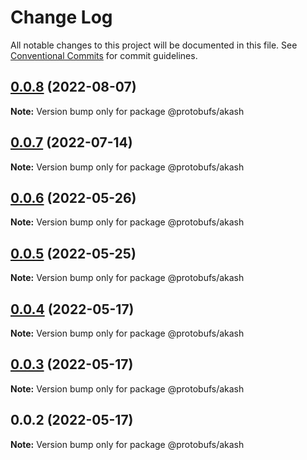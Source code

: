 # Change Log

All notable changes to this project will be documented in this file.
See [Conventional Commits](https://conventionalcommits.org) for commit guidelines.

## [0.0.8](https://github.com/cosmology-tech/proto-registry/compare/@protobufs/akash@0.0.7...@protobufs/akash@0.0.8) (2022-08-07)

**Note:** Version bump only for package @protobufs/akash





## [0.0.7](https://github.com/cosmology-tech/proto-registry/compare/@protobufs/akash@0.0.6...@protobufs/akash@0.0.7) (2022-07-14)

**Note:** Version bump only for package @protobufs/akash





## [0.0.6](https://github.com/cosmology-tech/proto-registry/compare/@protobufs/akash@0.0.5...@protobufs/akash@0.0.6) (2022-05-26)

**Note:** Version bump only for package @protobufs/akash





## [0.0.5](https://github.com/cosmology-tech/proto-registry/compare/@protobufs/akash@0.0.4...@protobufs/akash@0.0.5) (2022-05-25)

**Note:** Version bump only for package @protobufs/akash





## [0.0.4](https://github.com/cosmology-tech/proto-registry/compare/@protobufs/akash@0.0.3...@protobufs/akash@0.0.4) (2022-05-17)

**Note:** Version bump only for package @protobufs/akash





## [0.0.3](https://github.com/cosmology-tech/proto-registry/compare/@protobufs/akash@0.0.2...@protobufs/akash@0.0.3) (2022-05-17)

**Note:** Version bump only for package @protobufs/akash





## 0.0.2 (2022-05-17)

**Note:** Version bump only for package @protobufs/akash
